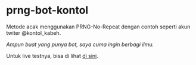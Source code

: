 # prng-bot-kontol
Metode acak menggunakan PRNG-No-Repeat dengan contoh seperti akun twiter @kontol_kabeh.

*Ampun buat yang punya bot, saya cuma ingin berbagi ilmu.*

Untuk live testnya, bisa di lihat [di sini](https://jsfiddle.net/19pxkgsr/).